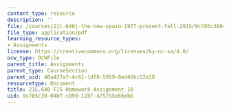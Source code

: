 ```yaml
---
content_type: resource
description: ''
file: /courses/21l-640j-the-new-spain-1977-present-fall-2015/9c785c3004bfc899128fa75755e66ebb_MIT21L_640JF15_HW_ses10.pdf
file_type: application/pdf
learning_resource_types:
- Assignments
license: https://creativecommons.org/licenses/by-nc-sa/4.0/
ocw_type: OCWFile
parent_title: Assignments
parent_type: CourseSection
parent_uid: 48a427a7-4c61-1df8-5959-8ed45bc12a18
resourcetype: Document
title: 21L.640 F15 Homework Assignment 10
uid: 9c785c30-04bf-c899-128f-a75755e66ebb
---
```

